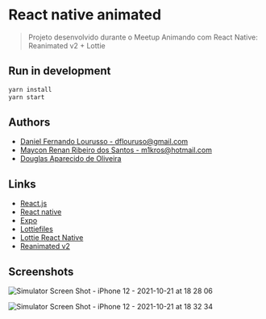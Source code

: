 # React native animated

> Projeto desenvolvido durante o Meetup Animando com React Native: Reanimated v2 + Lottie

## Run in development

```bash
yarn install
yarn start
```

## Authors

- [Daniel Fernando Lourusso - dflouruso@gmail.com](https://github.com/dflourusso)
- [Maycon Renan Ribeiro dos Santos - m1kros@hotmail.com](https://github.com/MayconRRibeiro)
- [Douglas Aparecido de Oliveira]()

## Links

- [React.js](https://pt-br.reactjs.org/)
- [React native](https://reactnative.dev/)
- [Expo](https://docs.expo.dev/)
- [Lottiefiles](https://lottiefiles.com/)
- [Lottie React Native](https://github.com/lottie-react-native/lottie-react-native)
- [Reanimated v2](https://docs.swmansion.com/react-native-reanimated/)

## Screenshots

![Simulator Screen Shot - iPhone 12 - 2021-10-21 at 18 28 06](https://user-images.githubusercontent.com/5544901/138359351-6beb546e-b104-4fc0-a623-205239ee31f7.png)

![Simulator Screen Shot - iPhone 12 - 2021-10-21 at 18 32 34](https://user-images.githubusercontent.com/5544901/138359943-9da2fa08-bee0-47d7-ab3d-ffd6c414ec76.png)
